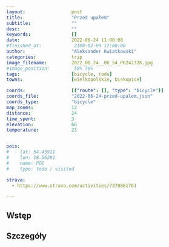 ```yaml
---
layout:                 post
title:                  "Przed upałem"
subtitle:               ""
desc:                   ""
keywords:               []
date:                   2022-06-24 11:00:00
#finished_at:            2100-02-09 12:00:00
author:                 "Aleksander Kwiatkowski"
categories:             trip
image_filename:         2022_06_24__06_54_P6242328.jpg
#image_position:         50% 70%
tags:                   [bicycle, todo]
towns:                  [wielkopolskie, biskupice]

coords:                 [{"route": [], "type": "bicycle"}]
coords_file:            "2022-06-24-przed-upalem.json"
coords_type:            "bicycle"
map_zooms:              12
distance:               24
time_spent:             3
elevation:              66
temperature:            23


pois:
#  - lat: 54.45911
#    lon: 18.56281
#    name: POI
#    type: todo / visited

strava:
  - https://www.strava.com/activities/7370861761

---
```



## Wstęp

## Szczegóły
